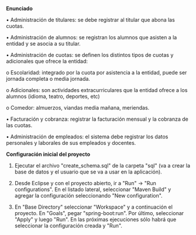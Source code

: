 **Enunciado**

•	Administración de titulares: se debe registrar al titular que abona las cuotas.

•	Administración de alumnos: se registran los alumnos que asisten a la entidad y se asocia a su titular.

•	Administración de cuotas: se definen los distintos tipos de cuotas y adicionales que ofrece la entidad:

o	Escolaridad:  integrado por la cuota por asistencia a la entidad, puede ser jornada completa o media jornada.
  
o	Adicionales: son actividades extracurriculares que la entidad ofrece a los alumnos (idioma, teatro, deportes, etc)

o	Comedor: almuerzos, viandas media mañana, meriendas.

•	Facturación y cobranza: registrar la facturación mensual y la cobranza de las cuotas.

•	Administración de empleados: el sistema debe registrar los datos personales y laborales de sus empleados y docentes.



**Configuración inicial del proyecto** 

1. Ejecutar el archivo "create_schema.sql" de la carpeta "sql" (va a crear la base de datos y el usuario que se va a usar en la aplicación).

2. Desde Eclipse y con el proyecto abierto, ir a "Run" -> "Run configurations". En el listado lateral, seleccionar "Maven Build" y agregar la configuración seleccionando "New configuration".

3. En "Base Directory" seleccionar "Workspace" y a continuación el proyecto. En "Goals", pegar "spring-boot:run". Por último, seleccionar "Apply" y luego "Run". En las próximas ejecuciones sólo habrá que seleccionar la configuración creada y "Run".
